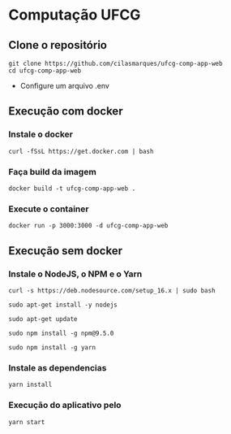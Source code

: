 # Computação UFCG

## Clone o repositório
```
git clone https://github.com/cilasmarques/ufcg-comp-app-web
cd ufcg-comp-app-web
```
* Configure um arquivo .env 

## Execução com docker

### Instale o docker
```
curl -fSsL https://get.docker.com | bash 
```

### Faça build da imagem
```
docker build -t ufcg-comp-app-web .
```

### Execute o container
```
docker run -p 3000:3000 -d ufcg-comp-app-web
```

## Execução sem docker

### Instale o NodeJS, o NPM e o Yarn
```
curl -s https://deb.nodesource.com/setup_16.x | sudo bash
```

```
sudo apt-get install -y nodejs
```

```
sudo apt-get update 
```

```
sudo npm install -g npm@9.5.0
```

```
sudo npm install -g yarn
```

### Instale as dependencias
```
yarn install
```

### Execução do aplicativo pelo 
```
yarn start
```
